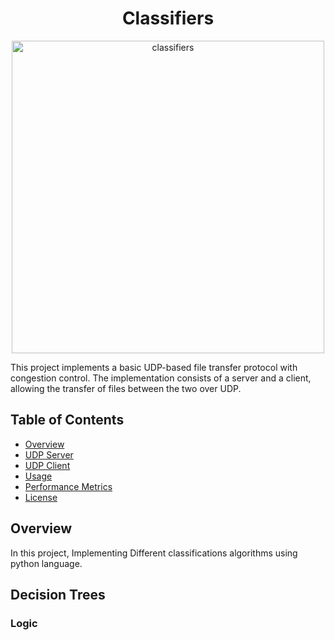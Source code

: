 <h1 align="center">Classifiers</h1>
<div align="center">
    <img src="./imgs/img-intro.jpg" alt="classifiers" width="500" />
</div>


This project implements a basic UDP-based file transfer protocol with congestion control. The implementation consists of a server and a client, allowing the transfer of files between the two over UDP.

## Table of Contents

- [Overview](#overview)
- [UDP Server](#Decision-Trees)
- [UDP Client](#udp-client)
- [Usage](#usage)
- [Performance Metrics](#performance-metrics)
- [License](#license)

## Overview

In this project, Implementing Different classifications algorithms using python language.

## Decision Trees

### Logic
